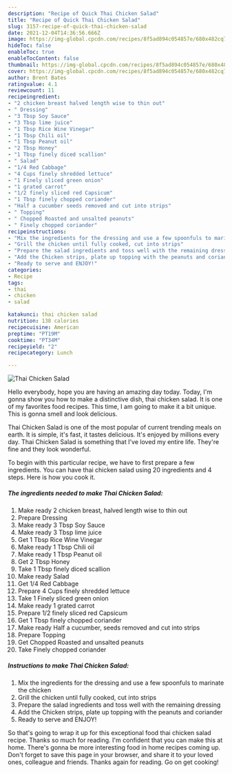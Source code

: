 ```yaml
---
description: "Recipe of Quick Thai Chicken Salad"
title: "Recipe of Quick Thai Chicken Salad"
slug: 3157-recipe-of-quick-thai-chicken-salad
date: 2021-12-04T14:36:56.666Z
image: https://img-global.cpcdn.com/recipes/8f5ad894c054857e/680x482cq70/thai-chicken-salad-recipe-main-photo.jpg
hideToc: false
enableToc: true
enableTocContent: false
thumbnail: https://img-global.cpcdn.com/recipes/8f5ad894c054857e/680x482cq70/thai-chicken-salad-recipe-main-photo.jpg
cover: https://img-global.cpcdn.com/recipes/8f5ad894c054857e/680x482cq70/thai-chicken-salad-recipe-main-photo.jpg
author: Brent Bates
ratingvalue: 4.1
reviewcount: 11
recipeingredient:
- "2 chicken breast halved length wise to thin out"
- " Dressing"
- "3 Tbsp Soy Sauce"
- "3 Tbsp lime juice"
- "1 Tbsp Rice Wine Vinegar"
- "1 Tbsp Chili oil"
- "1 Tbsp Peanut oil"
- "2 Tbsp Honey"
- "1 Tbsp finely diced scallion"
- " Salad"
- "1/4 Red Cabbage"
- "4 Cups finely shredded lettuce"
- "1 Finely sliced green onion"
- "1 grated carrot"
- "1/2 finely sliced red Capsicum"
- "1 Tbsp finely chopped coriander"
- "Half a cucumber seeds removed and cut into strips"
- " Topping"
- " Chopped Roasted and unsalted peanuts"
- " Finely chopped coriander"
recipeinstructions:
- "Mix the ingredients for the dressing and use a few spoonfuls to marinate the chicken"
- "Grill the chicken until fully cooked, cut into strips"
- "Prepare the salad ingredients and toss well with the remaining dressing"
- "Add the Chicken strips, plate up topping with the peanuts and coriander"
- "Ready to serve and ENJOY!"
categories:
- Recipe
tags:
- thai
- chicken
- salad

katakunci: thai chicken salad 
nutrition: 138 calories
recipecuisine: American
preptime: "PT19M"
cooktime: "PT34M"
recipeyield: "2"
recipecategory: Lunch

---
```



![Thai Chicken Salad](https://img-global.cpcdn.com/recipes/8f5ad894c054857e/680x482cq70/thai-chicken-salad-recipe-main-photo.jpg)

Hello everybody, hope you are having an amazing day today. Today, I'm gonna show you how to make a distinctive dish, thai chicken salad. It is one of my favorites food recipes. This time, I am going to make it a bit unique. This is gonna smell and look delicious.

Thai Chicken Salad is one of the most popular of current trending meals on earth. It is simple, it's fast, it tastes delicious. It's enjoyed by millions every day. Thai Chicken Salad is something that I've loved my entire life. They're fine and they look wonderful.




To begin with this particular recipe, we have to first prepare a few ingredients. You can have thai chicken salad using 20 ingredients and 4 steps. Here is how you cook it.

<!--inarticleads1-->

##### The ingredients needed to make Thai Chicken Salad:

1. Make ready 2 chicken breast, halved length wise to thin out
1. Prepare  Dressing
1. Make ready 3 Tbsp Soy Sauce
1. Make ready 3 Tbsp lime juice
1. Get 1 Tbsp Rice Wine Vinegar
1. Make ready 1 Tbsp Chili oil
1. Make ready 1 Tbsp Peanut oil
1. Get 2 Tbsp Honey
1. Take 1 Tbsp finely diced scallion
1. Make ready  Salad
1. Get 1/4 Red Cabbage
1. Prepare 4 Cups finely shredded lettuce
1. Take 1 Finely sliced green onion
1. Make ready 1 grated carrot
1. Prepare 1/2 finely sliced red Capsicum
1. Get 1 Tbsp finely chopped coriander
1. Make ready Half a cucumber, seeds removed and cut into strips
1. Prepare  Topping
1. Get  Chopped Roasted and unsalted peanuts
1. Take  Finely chopped coriander




<!--inarticleads2-->

##### Instructions to make Thai Chicken Salad:

1. Mix the ingredients for the dressing and use a few spoonfuls to marinate the chicken
1. Grill the chicken until fully cooked, cut into strips
1. Prepare the salad ingredients and toss well with the remaining dressing
1. Add the Chicken strips, plate up topping with the peanuts and coriander
1. Ready to serve and ENJOY!



So that's going to wrap it up for this exceptional food thai chicken salad recipe. Thanks so much for reading. I'm confident that you can make this at home. There's gonna be more interesting food in home recipes coming up. Don't forget to save this page in your browser, and share it to your loved ones, colleague and friends. Thanks again for reading. Go on get cooking!
